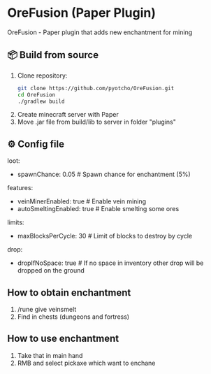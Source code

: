 # OreFusion (Paper Plugin)

OreFusion - Paper plugin that adds new enchantment for mining

## 📦 Build from source

1. Clone repository:
   ```bash
   git clone https://github.com/pyotcho/OreFusion.git
   cd OreFusion
   ./gradlew build
2. Create minecraft server with Paper
3. Move .jar file from build/lib to server in folder "plugins"

## ⚙️ Config file

loot:
- spawnChance: 0.05   # Spawn chance for enchantment (5%)

features:
- veinMinerEnabled: true     # Enable vein mining
- autoSmeltingEnabled: true  # Enable smelting some ores

limits:
- maxBlocksPerCycle: 30      # Limit of blocks to destroy by cycle

drop:
- dropIfNoSpace: true        # If no space in inventory other drop will be dropped on the ground

## How to obtain enchantment

1. /rune give <player> veinsmelt
2. Find in chests (dungeons and fortress)

## How to use enchantment

1. Take that in main hand
2. RMB and select pickaxe which want to enchane
